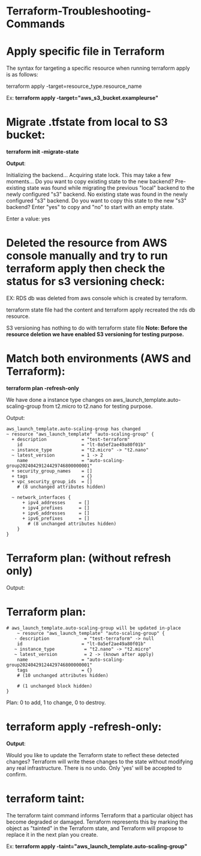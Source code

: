 # Terraform-Troubleshooting-Commands

**Apply specific file in Terraform**
==============================================

The syntax for targeting a specific resource when running terraform apply is as follows:

terraform apply -target=resource_type.resource_name

Ex: **terraform apply -target="aws_s3_bucket.exampleurse"**

**Migrate .tfstate from local to S3 bucket:**
=============================================

**terraform init -migrate-state**

**Output**:

Initializing the backend...
Acquiring state lock. This may take a few moments...
Do you want to copy existing state to the new backend?
  Pre-existing state was found while migrating the previous "local" backend to the
  newly configured "s3" backend. No existing state was found in the newly
  configured "s3" backend. Do you want to copy this state to the new "s3"
  backend? Enter "yes" to copy and "no" to start with an empty state.

  Enter a value: yes

 Deleted the resource from AWS console manually and try to run terraform apply then check the status for s3 versioning check:
 ================================================================================================================================

EX: RDS db was deleted from aws console which is created by terraform. 

terraform state file had the content and terraform apply recreated the rds db resource. 

S3 versioning has nothing to do with terraform state file
**Note: Before the resource deletion we have enabled S3 versioning for testing purpose.**

**Match both environments (AWS and Terraform):**
=======================================================

**terraform plan -refresh-only**

We have done a instance type changes on aws_launch_template.auto-scaling-group from t2.micro to t2.nano for testing purpose.

Output:

    aws_launch_template.auto-scaling-group has changed
    ~ resource "aws_launch_template" "auto-scaling-group" {
      + description             = "test-terraform"
        id                      = "lt-0a5ef2ae49a80f01b"
      ~ instance_type           = "t2.micro" -> "t2.nano"
      ~ latest_version          = 1 -> 2
        name                    = "auto-scaling-group20240429124429746800000001"
      + security_group_names    = []
      + tags                    = {}
      + vpc_security_group_ids  = []
        # (8 unchanged attributes hidden)

      ~ network_interfaces {
          + ipv4_addresses     = []
          + ipv4_prefixes      = []
          + ipv6_addresses     = []
          + ipv6_prefixes      = []
            # (8 unchanged attributes hidden)
        }
    }



**Terraform plan:** **(without refresh only)**
==================================

Output:

Terraform plan:
===============
	
	# aws_launch_template.auto-scaling-group will be updated in-place
        ~ resource "aws_launch_template" "auto-scaling-group" {
       - description             = "test-terraform" -> null
        id                      = "lt-0a5ef2ae49a80f01b"
       ~ instance_type           = "t2.nano" -> "t2.micro"
       ~ latest_version          = 2 -> (known after apply)
        name                    = "auto-scaling-group20240429124429746800000001"
        tags                    = {}
        # (10 unchanged attributes hidden)

        # (1 unchanged block hidden)
    }

Plan: 0 to add, 1 to change, 0 to destroy.

**terraform apply -refresh-only:**
==================================

**Output**:

Would you like to update the Terraform state to reflect these detected changes?
  Terraform will write these changes to the state without modifying any real infrastructure.
  There is no undo. Only 'yes' will be accepted to confirm.

  **terraform taint:**
  ===========================

  The terraform taint command informs Terraform that a particular object has become degraded or damaged. Terraform represents this by marking the object as "tainted" in the Terraform state, and Terraform will propose to replace it in the next plan you create.

  Ex: **terraform apply -taint="aws_launch_template.auto-scaling-group"**

  
